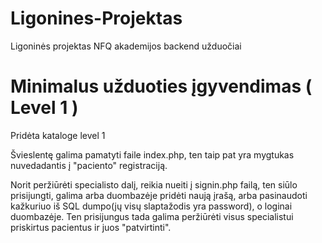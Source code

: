 # Ligonines-Projektas
Ligoninės projektas NFQ akademijos backend užduočiai

Minimalus užduoties įgyvendimas ( Level 1 )
===============================
Pridėta kataloge level 1

Švieslentę galima pamatyti faile index.php, ten taip pat yra mygtukas nuvedadantis į "paciento" registraciją.

Norit peržiūrėti specialisto dalį, reikia nueiti į signin.php failą, ten siūlo prisijungti, galima arba duombazėje pridėti naują įrašą, arba pasinaudoti kažkuriuo iš SQL dumpo(jų visų slaptažodis yra password), o loginai duombazėje. Ten prisijungus tada galima peržiūrėti visus specialistui priskirtus pacientus ir juos "patvirtinti".
